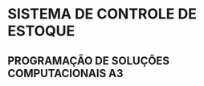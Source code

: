 # SISTEMA DE CONTROLE DE ESTOQUE 
PROGRAMAÇÃO DE SOLUÇÕES COMPUTACIONAIS A3
----------------------------------------



